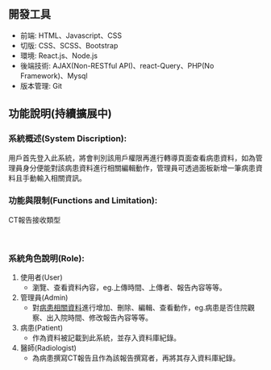 ## 開發工具
<ul>
  <li>
    前端: HTML、Javascript、CSS
  </li>
  <li>
    切版: CSS、SCSS、Bootstrap
  </li>
  <li>
    環境: React.js、Node.js
  </li>
  <li>
    後端技術: AJAX(Non-RESTful API)、react-Query、PHP(No Framework)、Mysql
  </li>
  <li>
    版本管理: Git
  </li>
</ol>
</ul>

## 功能說明(持續擴展中)
### 系統概述(System Discription):  <br>
用戶首先登入此系統，將會判別該用戶權限再進行轉導頁面查看病患資料，如為管理員身分便能對該病患資料進行相關編輯動作，管理員可透過面板新增一筆病患資料且手動輸入相關資訊。
<BR>
### 功能與限制(Functions and Limitation):
CT報告接收類型


<BR>

### 系統角色說明(Role):<BR>
<ol>
  <li>
    使用者(User)
      <ul>
        <li>
          瀏覽、查看資料內容，eg.上傳時間、上傳者、報告內容等等。
        </li>
      </ul>
  </li>
  <li>
    管理員(Admin)
     <ul>
        <li>
         對<ins>病患相關資料</ins>進行增加、刪除、編輯、查看動作，eg.病患是否住院觀察、出入院時間、修改報告內容等等。
        </li>
     </ul>
  </li>
  <li>
    病患(Patient)
    <ul>
      <li>
        作為資料被記載到此系統，並存入資料庫紀錄。
      </li>
    </ul>
  </li>
    <li>
    醫師(Radiologist)
    <ul>
      <li>
        為病患撰寫CT報告且作為該報告撰寫者，再將其存入資料庫紀錄。
      </li>
    </ul>
  </li>
</ol>


